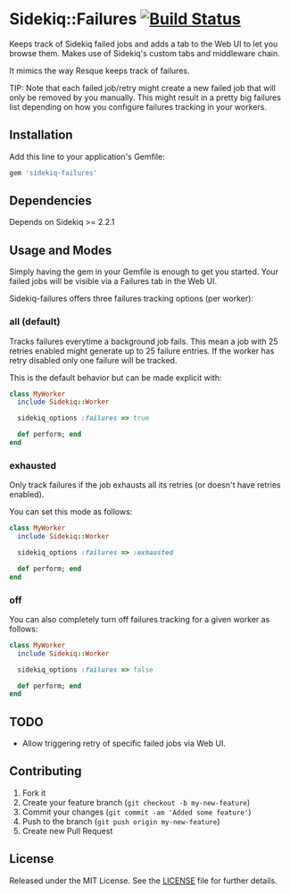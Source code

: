# Sidekiq::Failures [![Build Status](https://secure.travis-ci.org/mhfs/sidekiq-failures.png)](http://travis-ci.org/mhfs/sidekiq-failures)

Keeps track of Sidekiq failed jobs and adds a tab to the Web UI to let you browse
them. Makes use of Sidekiq's custom tabs and middleware chain.

It mimics the way Resque keeps track of failures.

TIP: Note that each failed job/retry might create a new failed job that will
only be removed by you manually. This might result in a pretty big failures list
depending on how you configure failures tracking in your workers.

## Installation

Add this line to your application's Gemfile:

```ruby
gem 'sidekiq-failures'
```

## Dependencies

Depends on Sidekiq >= 2.2.1

## Usage and Modes

Simply having the gem in your Gemfile is enough to get you started. Your failed jobs will be visible via a Failures tab in the Web UI.

Sidekiq-failures offers three failures tracking options (per worker):

### all (default)

Tracks failures everytime a background job fails. This mean a job with 25 retries enabled might generate up to 25 failure entries. If the worker has retry disabled only one failure will be tracked.

This is the default behavior but can be made explicit with:

```ruby
class MyWorker
  include Sidekiq::Worker

  sidekiq_options :failures => true

  def perform; end
end
```

### exhausted

Only track failures if the job exhausts all its retries (or doesn't have retries enabled).

You can set this mode as follows:

```ruby
class MyWorker
  include Sidekiq::Worker

  sidekiq_options :failures => :exhausted

  def perform; end
end
```

### off

You can also completely turn off failures tracking for a given worker as follows:

```ruby
class MyWorker
  include Sidekiq::Worker

  sidekiq_options :failures => false

  def perform; end
end
```

## TODO

* Allow triggering retry of specific failed jobs via Web UI.

## Contributing

1. Fork it
2. Create your feature branch (`git checkout -b my-new-feature`)
3. Commit your changes (`git commit -am 'Added some feature'`)
4. Push to the branch (`git push origin my-new-feature`)
5. Create new Pull Request

## License

Released under the MIT License. See the [LICENSE][license] file for further details.

[license]: https://github.com/mhfs/sidekiq-failures/blob/master/LICENSE
